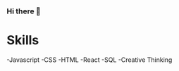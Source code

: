 ### Hi there 👋

# Skills
-Javascript
-CSS
-HTML
-React
-SQL
-Creative Thinking
<!--
**Vance-M/Vance-M** is a ✨ _special_ ✨ repository because its `README.md` (this file) appears on your GitHub profile.

